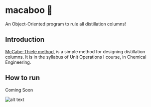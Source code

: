 # macaboo :ghost:
An Object-Oriented program to rule all distillation columns!

## Introduction
[McCabe-Thiele method](https://en.wikipedia.org/wiki/McCabe%E2%80%93Thiele_method), is a simple method for designing distillation columns. It is in the syllabus of Unit Operations I course, in Chemical Engineering.

## How to run
Coming Soon

![alt text](https://github.com/314arhaam/macaboo/blob/main/McCabe.png)
